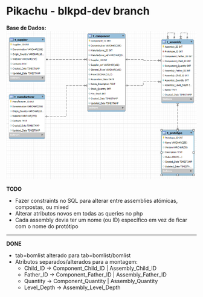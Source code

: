 # Pikachu - blkpd-dev branch 

**Base de Dados:**
![Database Schema](db.png)


**TODO**

- Fazer constraints no SQL para alterar entre assemblies atómicas, compostas, ou mixed
- Alterar atributos novos em todas as queries no php
- Cada assembly devia ter um nome (ou ID) específico em vez de ficar com o nome do protótipo
---

**DONE**

- tab=bomlist alterado para tab=bomlist/bomlist
- Atributos separados/alterados para a montagem:
    - Child_ID -> Component_Child_ID | Assembly_Child_ID 
    - Father_ID -> Component_Father_ID | Assembly_Father_ID
    - Quantity -> Component_Quantity | Assembly_Quantity
    - Level_Depth -> Assembly_Level_Depth
